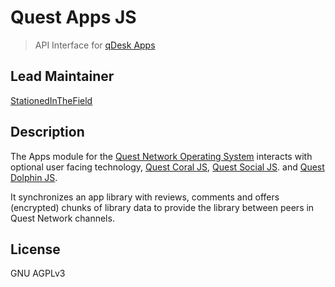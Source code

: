 # Quest Apps JS
> API Interface for [qDesk Apps](https://github.com/QuestNetwork/qd-apps-ts) 

## Lead Maintainer

[StationedInTheField](https://github.com/StationedInTheField)

## Description

The Apps module for the [Quest Network Operating System](https://github.com/QuestNetwork/quest-os-js) interacts with optional user facing technology, [Quest Coral JS](https://github.com/QuestNetwork/quest-coral-js), [Quest Social JS](https://github.com/QuestNetwork/quest-social-js).  and [Quest Dolphin JS](https://github.com/QuestNetwork/quest-dolphin-js). 

It synchronizes an app library with reviews, comments and offers (encrypted) chunks of library data to provide the library between peers in Quest Network channels. 

## License

GNU AGPLv3
